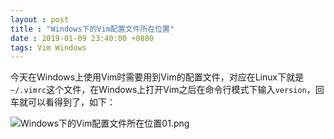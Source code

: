 ```yaml
---
layout : post
title : "Windows下的Vim配置文件所在位置"
date : 2019-01-09 23:40:00 +0800
tags: Vim Windows
---
```


今天在Windows上使用Vim时需要用到Vim的配置文件，对应在Linux下就是```~/.vimrc```这个文件，在Windows上打开Vim之后在命令行模式下输入```version```，回车就可以看得到了，如下：

![Windows下的Vim配置文件所在位置01.png][01]

[01]:{{site.url}}/images/Windows下的Vim配置文件所在位置01.png

